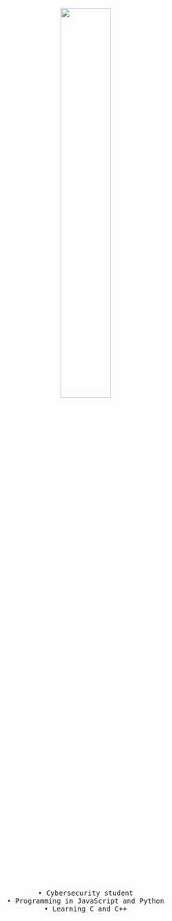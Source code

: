 <div align="center">
<img src="https://readme-typing-svg.demolab.com/?font=Roboto+Slab&pause=1000&color=0e37eff&center=true&random=true&lines=Cybersécurity+Student+self-taught;Javascript+%26+Python+Developer;Study+C+%26+C**%20Language" width="45%" />
<br><br>
<pre>
• Cybersecurity student
• Programming in JavaScript and Python
• Learning C and C++
</pre>
</div>
